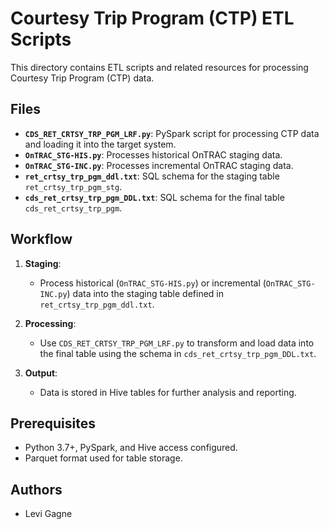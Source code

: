 # Courtesy Trip Program (CTP) ETL Scripts

This directory contains ETL scripts and related resources for processing Courtesy Trip Program (CTP) data.

## Files

- **`CDS_RET_CRTSY_TRP_PGM_LRF.py`**: PySpark script for processing CTP data and loading it into the target system.
- **`OnTRAC_STG-HIS.py`**: Processes historical OnTRAC staging data.
- **`OnTRAC_STG-INC.py`**: Processes incremental OnTRAC staging data.
- **`ret_crtsy_trp_pgm_ddl.txt`**: SQL schema for the staging table `ret_crtsy_trp_pgm_stg`.
- **`cds_ret_crtsy_trp_pgm_DDL.txt`**: SQL schema for the final table `cds_ret_crtsy_trp_pgm`.

## Workflow

1. **Staging**:
   - Process historical (`OnTRAC_STG-HIS.py`) or incremental (`OnTRAC_STG-INC.py`) data into the staging table defined in `ret_crtsy_trp_pgm_ddl.txt`.

2. **Processing**:
   - Use `CDS_RET_CRTSY_TRP_PGM_LRF.py` to transform and load data into the final table using the schema in `cds_ret_crtsy_trp_pgm_DDL.txt`.

3. **Output**:
   - Data is stored in Hive tables for further analysis and reporting.

## Prerequisites

- Python 3.7+, PySpark, and Hive access configured.
- Parquet format used for table storage.

## Authors

- Levi Gagne
